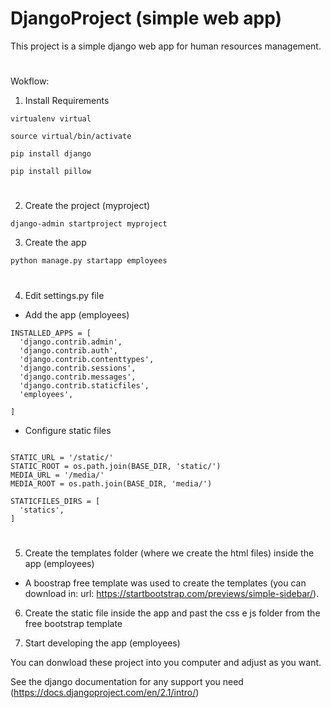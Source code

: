 # DjangoProject (simple web app)
This project is a simple django web app for human resources management.
#
Wokflow:
   
1. Install Requirements
  ```
  virtualenv virtual
  ```
  ```
  source virtual/bin/activate
  ```
  ```
  pip install django
  ```
  ```
  pip install pillow
  ```
  
#
2. Create the project (myproject)
  ```
  django-admin startproject myproject
  ```
  
3. Create the app
  ```
  python manage.py startapp employees
  ```

#
4. Edit settings.py file

  - Add the app (employees)
  ```
  INSTALLED_APPS = [
    'django.contrib.admin',
    'django.contrib.auth',
    'django.contrib.contenttypes',
    'django.contrib.sessions',
    'django.contrib.messages',
    'django.contrib.staticfiles',
    'employees',

]
  ``` 
  
  - Configure static files
  ```
  
STATIC_URL = '/static/'
STATIC_ROOT = os.path.join(BASE_DIR, 'static/')
MEDIA_URL = '/media/'
MEDIA_ROOT = os.path.join(BASE_DIR, 'media/')

STATICFILES_DIRS = [
    'statics',
]
  ```

#
5. Create the templates folder (where we create the html files) inside the app (employees) 
  - A boostrap free template was used to create the templates (you can download in: url: https://startbootstrap.com/previews/simple-sidebar/).

6. Create the static file inside the app and past the css e js folder from the free bootstrap template

7. Start developing the app (employees)

You can donwload these project into you computer and adjust as you want.

See the django documentation for any support you need (https://docs.djangoproject.com/en/2.1/intro/)

